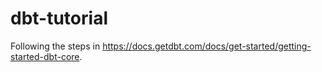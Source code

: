 # dbt-tutorial

Following the steps in https://docs.getdbt.com/docs/get-started/getting-started-dbt-core.
